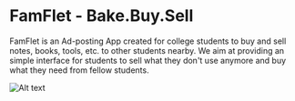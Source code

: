 # FamFlet - Bake.Buy.Sell

FamFlet is an Ad-posting App created for college students to buy and sell notes, books, tools, etc. to other students nearby. We aim at providing an simple interface for students to sell what they don't use anymore and buy what they need from fellow students.

![Alt text]([http://full/path/to/img.jpg](https://drive.google.com/file/d/1gtacyFH3PqZPBc5Z_RFcXbplGkQIHtZ3/view?usp=sharing) "Optional title")

